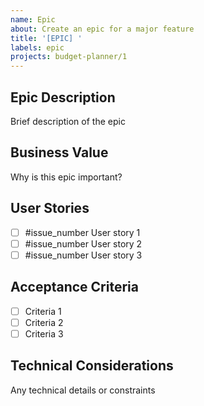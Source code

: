 ```yaml
---
name: Epic
about: Create an epic for a major feature
title: '[EPIC] '
labels: epic
projects: budget-planner/1
---
```


## Epic Description
Brief description of the epic

## Business Value
Why is this epic important?

## User Stories
- [ ] #issue_number User story 1
- [ ] #issue_number User story 2
- [ ] #issue_number User story 3

## Acceptance Criteria
- [ ] Criteria 1
- [ ] Criteria 2
- [ ] Criteria 3

## Technical Considerations
Any technical details or constraints
